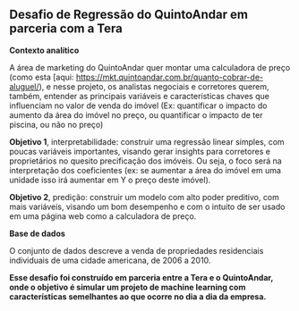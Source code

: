 
## **Desafio de Regressão do QuintoAndar em parceria com a Tera**

**Contexto analítico**

A área de marketing do QuintoAndar quer montar uma calculadora de preço (como esta [aqui: https://mkt.quintoandar.com.br/quanto-cobrar-de-aluguel/), e nesse projeto, os analistas negociais e corretores querem, também, entender as principais variáveis e características chaves que influenciam no valor de venda do imóvel (Ex: quantificar o impacto do aumento da área do imóvel no preço, ou quantificar o impacto de ter piscina, ou não no preço)

**Objetivo 1**, interpretabilidade: construir uma regressão linear simples, com poucas variáveis importantes, visando gerar insights para corretores e proprietários no quesito precificação dos imóveis. Ou seja, o foco será na interpretação dos coeficientes (ex: se aumentar a área do imóvel em uma unidade isso irá aumentar em Y o preço deste imóvel).

**Objetivo 2**, predição: construir um modelo com alto poder preditivo, com mais variáveis, visando um bom desempenho e com o intuito de ser usado em uma página web como a calculadora de preço.

**Base de dados**

O conjunto de dados descreve a venda de propriedades residenciais individuais de uma cidade americana, de 2006 a 2010.

**Esse desafio foi construído em parceria entre a Tera e o QuintoAndar, onde o objetivo é simular um projeto de machine learning com características semelhantes ao que ocorre no dia a dia da empresa.**

